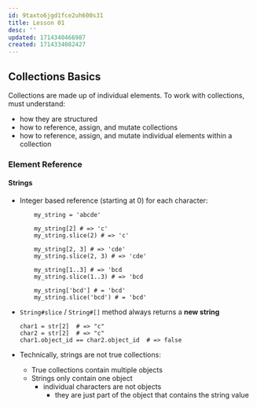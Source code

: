 ```yaml
---
id: 9taxto6jgd1fce2uh600s31
title: Lesson 01
desc: ''
updated: 1714340466987
created: 1714334082427
---
```

## Collections Basics
Collections are made up of individual elements.
To work with collections, must understand:
  - how they are structured
  - how to reference, assign, and mutate collections
  - how to reference, assign, and mutate individual elements within a collection

### Element Reference
#### Strings
- Integer based reference (starting at 0) for each character:

      
          my_string = 'abcde'

          my_string[2] # => 'c'
          my_string.slice(2) # => 'c'

          my_string[2, 3] # => 'cde'
          my_string.slice(2, 3) # => 'cde'

          my_string[1..3] # => 'bcd
          my_string.slice(1..3) # => 'bcd

          my_string['bcd'] # = 'bcd'
          my_string.slice('bcd') # = 'bcd'


- `String#slice` / `String#[]` method always returns a **new string**
    ```
    char1 = str[2]  # => "c"
    char2 = str[2]  # => "c"
    char1.object_id == char2.object_id  # => false
    ```

- Technically, strings are not true collections:
  - True collections contain multiple objects
  - Strings only contain one object
    - individual characters are not objects
      - they are just part of the object that contains the string value